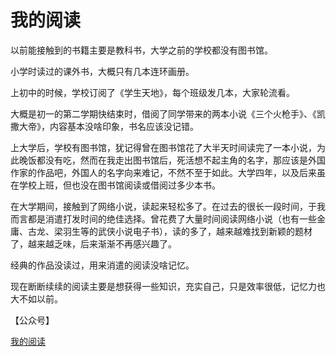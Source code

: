 # 我的阅读

以前能接触到的书籍主要是教科书，大学之前的学校都没有图书馆。

小学时读过的课外书，大概只有几本连环画册。

上初中的时候，学校订阅了《学生天地》，每个班级发几本，大家轮流看。

大概是初一的第二学期快结束时，借阅了同学带来的两本小说《三个火枪手》、《凯撒大帝》，内容基本没啥印象，书名应该没记错。

上大学后，学校有图书馆，犹记得曾在图书馆花了大半天时间读完了一本小说，为此晚饭都没有吃，然而在我走出图书馆后，死活想不起主角的名字，那应该是外国作家的作品吧，外国人的名字向来难记，不然不至于如此。大学四年，以及后来虽在学校上班，但也没在图书馆阅读或借阅过多少本书。

在大学期间，接触到了网络小说，读起来轻松多了。在过去的很长一段时间，于我而言都是消遣打发时间的绝佳选择。曾花费了大量时间阅读网络小说（也有一些金庸、古龙、梁羽生等的武侠小说电子书），读的多了，越来越难找到新颖的题材了，越来越乏味，后来渐渐不再感兴趣了。

经典的作品没读过，用来消遣的阅读没啥记忆。

现在断断续续的阅读主要是想获得一些知识，充实自己，只是效率很低，记忆力也大不如以前。

【公众号】

[我的阅读](https://mp.weixin.qq.com/s/6laXPIQnyms6mxcl3SwVZQ)